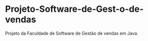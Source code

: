 # Projeto-Software-de-Gest-o-de-vendas
Projeto da Faculdade de Software de Gestão de vendas em Java.
